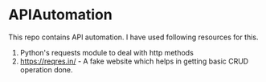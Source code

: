 # APIAutomation

This repo contains API automation. I have used following resources for this.
  1. Python's requests module to deal with http methods
  2. https://reqres.in/ - A fake website which helps in getting basic CRUD operation done.
